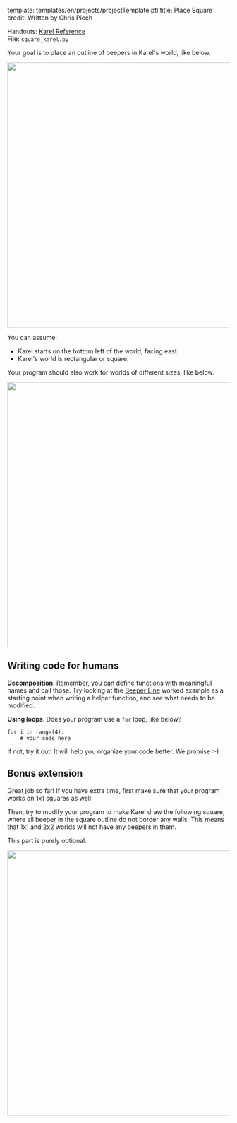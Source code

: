 template: templates/en/projects/projectTemplate.ptl
title: Place Square
credit: Written by Chris Piech

Handouts: [Karel Reference]({{pathToRoot}}en/handouts/karel.html)<br/>
File: `square_karel.py`

Your goal is to place an outline of beepers in Karel's world, like below.

<center>
	<img style="width:600px"  src="{{pathToRoot}}img/projects/placeSquare/world1.png">	
</center>

You can assume:

* Karel starts on the bottom left of the world, facing east.
* Karel's world is rectangular or square.

Your program should also work for worlds of different sizes, like below:

<center>
	<img style="width:600px"  src="{{pathToRoot}}img/projects/placeSquare/world2.png">	
</center>

## Writing code for humans

**Decomposition**. Remember, you can define functions with meaningful names and call those. Try looking at the [Beeper Line]({{pathToRoot}}en/projects/beeperLine/index.html) worked example as a starting point when writing a helper function, and see what needs to be modified.

**Using loops**. Does your program use a `for` loop, like below?

```
for i in range(4):
    # your code here
```

If not, try it out! It will help you organize your code better. We promise :-)

## Bonus extension

Great job so far! If you have extra time, first make sure that your program works on 1x1 squares as well.

Then, try to modify your program to make Karel draw the following square, where all beeper in the square outline do not border any walls. This means that 1x1 and 2x2 worlds will not have any beepers in them.

This part is purely optional.

<center>
	<img style="width:600px"  src="{{pathToRoot}}img/projects/placeSquare/bonus.png">	
</center>


